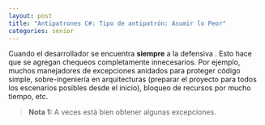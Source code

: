 ```yaml
---
layout: post
title: "Antipatrones C#: Tipo de antipatrón: Asumir lo Peor"
categories: senior
---
```


Cuando el desarrollador se encuentra **siempre** a la defensiva <!--more-->. Esto hace que se agregan chequeos completamente innecesarios.
Por ejemplo, muchos manejadores de excepciones anidados para proteger código simple, sobre-ingeniería en arquitecturas (preparar el proyecto para todos los escenarios posibles desde el inicio), bloqueo de recursos por mucho tiempo, etc.

> **Nota 1:** A veces está bien obtener algunas excepciones.